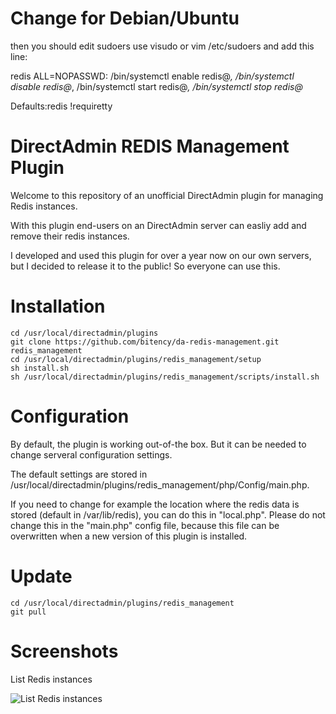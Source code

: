 # Change for Debian/Ubuntu

then you should edit sudoers use visudo or vim /etc/sudoers and add this line:


redis ALL=NOPASSWD: /bin/systemctl enable redis@*, /bin/systemctl disable redis@*, /bin/systemctl start redis@*, /bin/systemctl stop redis@*

Defaults:redis !requiretty





# DirectAdmin REDIS Management Plugin
Welcome to this repository of an unofficial DirectAdmin plugin for managing Redis instances. 

With this plugin end-users on an DirectAdmin server can easliy add and remove their redis instances.

I developed and used this plugin for over a year now on our own servers, but I decided to release it to the public! So everyone can use this.


# Installation

```
cd /usr/local/directadmin/plugins
git clone https://github.com/bitency/da-redis-management.git redis_management
cd /usr/local/directadmin/plugins/redis_management/setup
sh install.sh
sh /usr/local/directadmin/plugins/redis_management/scripts/install.sh
```





# Configuration
By default, the plugin is working out-of-the box. But it can be needed to change serveral configuration settings.

The default settings are stored in /usr/local/directadmin/plugins/redis_management/php/Config/main.php.

If you need to change for example the location where the redis data is stored (default in /var/lib/redis), you can do this in "local.php". Please do not change this in the "main.php" config file, because this file can be overwritten when a new version of this plugin is installed.

# Update
```
cd /usr/local/directadmin/plugins/redis_management
git pull
```

# Screenshots
List Redis instances

![List Redis instances](https://raw.githubusercontent.com/bitency/da-redis-management/master/screenshots/list.png)
